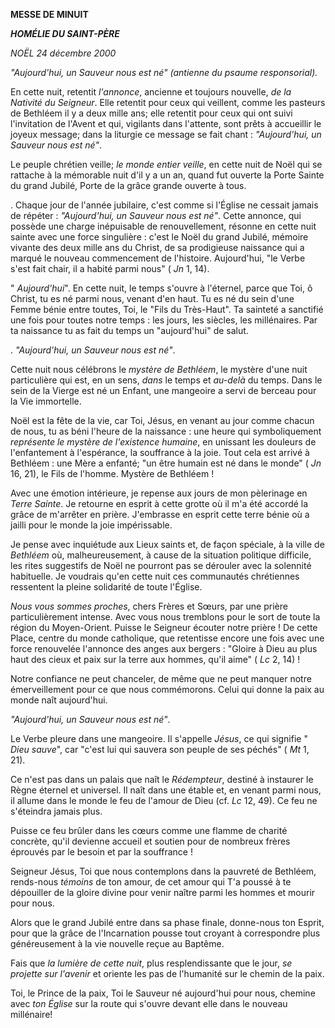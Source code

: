 **MESSE DE MINUIT**

***HOMÉLIE DU SAINT-PÈRE***

*NOËL 24 décembre 2000*

*"Aujourd'hui, un Sauveur nous est né" (antienne du psaume responsorial).*

En cette nuit, retentit *l'annonce*, ancienne et toujours nouvelle, *de la Nativité du Seigneur*. Elle retentit pour ceux qui veillent, comme les pasteurs de Bethléem il y a deux mille ans; elle retentit pour ceux qui ont suivi l'invitation de l'Avent et qui, vigilants dans l'attente, sont prêts à accueillir le joyeux message; dans la liturgie ce message se fait chant : *"Aujourd'hui, un Sauveur nous est né"*.

Le peuple chrétien veille; *le monde entier veille*, en cette nuit de Noël qui se rattache à la mémorable nuit d'il y a un an, quand fut ouverte la Porte Sainte du grand Jubilé, Porte de la grâce grande ouverte à tous.

. Chaque jour de l'année jubilaire, c'est comme si l'Église ne cessait jamais de répéter : *"Aujourd'hui, un Sauveur nous est né"*. Cette annonce, qui possède une charge inépuisable de renouvellement, résonne en cette nuit sainte avec une force singulière : c'est le Noël du grand Jubilé, mémoire vivante des deux mille ans du Christ, de sa prodigieuse naissance qui a marqué le nouveau commencement de l'histoire. Aujourd'hui, "le Verbe s'est fait chair, il a habité parmi nous" ( *Jn* 1, 14).

" *Aujourd'hui*". En cette nuit, le temps s'ouvre à l'éternel, parce que Toi, ô Christ, tu es né parmi nous, venant d'en haut. Tu es né du sein d'une Femme bénie entre toutes, Toi, le "Fils du Très-Haut". Ta sainteté a sanctifié une fois pour toutes notre temps : les jours, les siècles, les millénaires. Par ta naissance tu as fait du temps un "aujourd'hui" de salut.

. *"Aujourd'hui, un Sauveur nous est né"*.

Cette nuit nous célébrons le *mystère de Bethléem*, le mystère d'une nuit particulière qui est, en un sens, *dans* le temps et *au-delà* du temps. Dans le sein de la Vierge est né un Enfant, une mangeoire a servi de berceau pour la Vie immortelle.

Noël est la fête de la vie, car Toi, Jésus, en venant au jour comme chacun de nous, tu as béni l'heure de la naissance : une heure qui symboliquement *représente le mystère de l'existence humaine*, en unissant les douleurs de l'enfantement à l'espérance, la souffrance à la joie. Tout cela est arrivé à Bethléem : une Mère a enfanté; "un être humain est né dans le monde" ( *Jn* 16, 21), le Fils de l'homme. Mystère de Bethléem !

Avec une émotion intérieure, je repense aux jours de mon pèlerinage en *Terre Sainte*. Je retourne en esprit à cette grotte où il m'a été accordé la grâce de m'arrêter en prière. J'embrasse en esprit cette terre bénie où a jailli pour le monde la joie impérissable.

Je pense avec inquiétude aux Lieux saints et, de façon spéciale, à la ville de *Bethléem* où, malheureusement, à cause de la situation politique difficile, les rites suggestifs de Noël ne pourront pas se dérouler avec la solennité habituelle. Je voudrais qu'en cette nuit ces communautés chrétiennes ressentent la pleine solidarité de toute l'Église.

*Nous vous sommes proches*, chers Frères et Sœurs, par une prière particulièrement intense. Avec vous nous tremblons pour le sort de toute la région du Moyen-Orient. Puisse le Seigneur écouter notre prière ! De cette Place, centre du monde catholique, que retentisse encore une fois avec une force renouvelée l'annonce des anges aux bergers : "Gloire à Dieu au plus haut des cieux et paix sur la terre aux hommes, qu'il aime" ( *Lc* 2, 14) !

Notre confiance ne peut chanceler, de même que ne peut manquer notre émerveillement pour ce que nous commémorons. Celui qui donne la paix au monde naît aujourd'hui.

*"Aujourd'hui, un Sauveur nous est né"*.

Le Verbe pleure dans une mangeoire. Il s'appelle *Jésus*, ce qui signifie " *Dieu sauve*", car "c'est lui qui sauvera son peuple de ses péchés" ( *Mt* 1, 21).

Ce n'est pas dans un palais que naît le *Rédempteur*, destiné à instaurer le Règne éternel et universel. Il naît dans une étable et, en venant parmi nous, il allume dans le monde le feu de l'amour de Dieu (cf. *Lc* 12, 49). Ce feu ne s'éteindra jamais plus.

Puisse ce feu brûler dans les cœurs comme une flamme de charité concrète, qu'il devienne accueil et soutien pour de nombreux frères éprouvés par le besoin et par la souffrance !

Seigneur Jésus, Toi que nous contemplons dans la pauvreté de Bethléem, rends-nous *témoins* de ton amour, de cet amour qui T'a poussé à te dépouiller de la gloire divine pour venir naître parmi les hommes et mourir pour nous.

Alors que le grand Jubilé entre dans sa phase finale, donne-nous ton Esprit, pour que la grâce de l'Incarnation pousse tout croyant à correspondre plus généreusement à la vie nouvelle reçue au Baptême.

Fais que *la lumière de cette nuit*, plus resplendissante que le jour, *se projette sur l'avenir* et oriente les pas de l'humanité sur le chemin de la paix.

Toi, le Prince de la paix, Toi le Sauveur né aujourd'hui pour nous, chemine avec *ton Église* sur la route qui s'ouvre devant elle dans le nouveau millénaire!